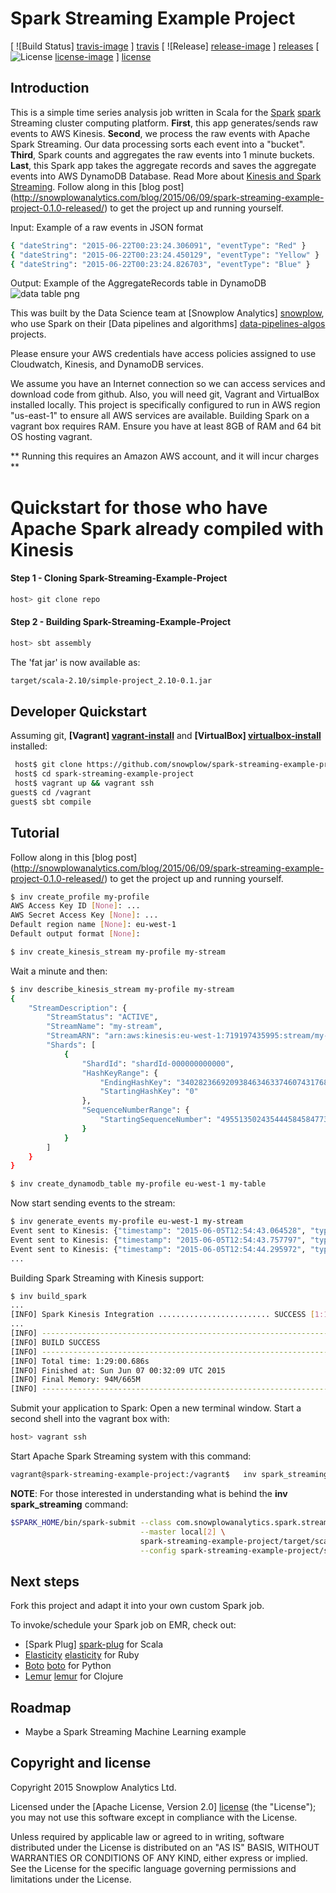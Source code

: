 # Spark Streaming Example Project

[ ![Build Status] [travis-image] ] [travis]  [ ![Release] [release-image] ] [releases] [ ![License] [license-image] ] [license]

## Introduction

This is a simple time series analysis job written in Scala for the [Spark] [spark] Streaming cluster computing platform.
__First__, this app generates/sends raw events to AWS Kinesis. __Second__, we process the raw events with Apache Spark Streaming. Our data processing
sorts each event into a "bucket". __Third__, Spark counts and aggregates the raw events into 1 minute buckets. __Last__, this Spark app takes the aggregate records and saves the aggregate events into AWS DynamoDB Database. Read More about 
[Kinesis and Spark Streaming](https://spark.apache.org/docs/latest/streaming-kinesis-integration.html).
Follow along in this [blog post] (http://snowplowanalytics.com/blog/2015/06/09/spark-streaming-example-project-0.1.0-released/) to get the project up and running yourself.

Input: Example of a raw events in JSON format

```bash
{ "dateString": "2015-06-22T00:23:24.306091", "eventType": "Red" }
{ "dateString": "2015-06-22T00:23:24.450129", "eventType": "Yellow" }
{ "dateString": "2015-06-22T00:23:24.826703", "eventType": "Blue" }
```

Output: Example of the AggregateRecords table in DynamoDB
![data table png][data-table]


This was built by the Data Science team at [Snowplow Analytics] [snowplow], who use Spark on their [Data pipelines and algorithms] [data-pipelines-algos] projects.

Please ensure your AWS credentials have access policies assigned to use Cloudwatch, Kinesis, and DynamoDB services.

We assume you have an Internet connection so we can access services and download code from github. Also, you will need git, Vagrant and VirtualBox installed locally. This project is specifically configured to run in AWS region "us-east-1" to ensure all AWS services are available. Building Spark on a vagrant box requires RAM. Ensure you have at least 8GB of RAM and 64 bit OS hosting vagrant.

** Running this requires an Amazon AWS account, and it will incur charges **
	
	
# Quickstart for those who have Apache Spark already compiled with Kinesis

#### Step 1 - Cloning Spark-Streaming-Example-Project

```bash
host> git clone repo
```

#### Step 2 - Building Spark-Streaming-Example-Project

```bash
host> sbt assembly
```

The 'fat jar' is now available as:

```bash
target/scala-2.10/simple-project_2.10-0.1.jar
```

## Developer Quickstart

Assuming git, **[Vagrant] [vagrant-install]** and **[VirtualBox] [virtualbox-install]** installed:

```bash
 host$ git clone https://github.com/snowplow/spark-streaming-example-project.git
 host$ cd spark-streaming-example-project
 host$ vagrant up && vagrant ssh
guest$ cd /vagrant
guest$ sbt compile
```

## Tutorial
Follow along in this [blog post] (http://snowplowanalytics.com/blog/2015/06/09/spark-streaming-example-project-0.1.0-released/) to get the project up and running yourself.


```bash
$ inv create_profile my-profile
AWS Access Key ID [None]: ...
AWS Secret Access Key [None]: ...
Default region name [None]: eu-west-1
Default output format [None]:
```

```bash
$ inv create_kinesis_stream my-profile my-stream
```

Wait a minute and then:

```bash
$ inv describe_kinesis_stream my-profile my-stream
{
    "StreamDescription": {
        "StreamStatus": "ACTIVE",
        "StreamName": "my-stream",
        "StreamARN": "arn:aws:kinesis:eu-west-1:719197435995:stream/my-stream",
        "Shards": [
            {
                "ShardId": "shardId-000000000000",
                "HashKeyRange": {
                    "EndingHashKey": "340282366920938463463374607431768211455",
                    "StartingHashKey": "0"
                },
                "SequenceNumberRange": {
                    "StartingSequenceNumber": "49551350243544458458477304430170758137221526998466166786"
                }
            }
        ]
    }
}
```


```bash
$ inv create_dynamodb_table my-profile eu-west-1 my-table
```

Now start sending events to the stream:

```bash
$ inv generate_events my-profile eu-west-1 my-stream
Event sent to Kinesis: {"timestamp": "2015-06-05T12:54:43.064528", "type": "Green", "id": "4ec80fb1-0963-4e35-8f54-ce760499d974"}
Event sent to Kinesis: {"timestamp": "2015-06-05T12:54:43.757797", "type": "Red", "id": "eb84b0d1-f793-4213-8a65-2fb09eab8c5c"}
Event sent to Kinesis: {"timestamp": "2015-06-05T12:54:44.295972", "type": "Yellow", "id": "4654bdc8-86d4-44a3-9920-fee7939e2582"}
...
```

Building Spark Streaming with Kinesis support:

```bash
$ inv build_spark
...
[INFO] Spark Kinesis Integration ......................... SUCCESS [1:11.115s]
...
[INFO] ------------------------------------------------------------------------
[INFO] BUILD SUCCESS
[INFO] ------------------------------------------------------------------------
[INFO] Total time: 1:29:00.686s
[INFO] Finished at: Sun Jun 07 00:32:09 UTC 2015
[INFO] Final Memory: 94M/665M
[INFO] ------------------------------------------------------------------------
```

Submit your application to Spark:
Open a new terminal window. Start a second shell into the vagrant box with:
```bash
host> vagrant ssh
```
Start Apache Spark Streaming system with this command:
```bash
vagrant@spark-streaming-example-project:/vagrant$   inv spark_streaming
```

__NOTE__: For those interested in understanding what is behind the __inv spark_streaming__ command:
```bash
$SPARK_HOME/bin/spark-submit --class com.snowplowanalytics.spark.streaming.StreamingCountsApp \
                             --master local[2] \
                             spark-streaming-example-project/target/scala-2.10/spark-streaming-example-project-0.1.0.jar \
                             --config spark-streaming-example-project/src/main/resources/config.hocon.sample
```

## Next steps

Fork this project and adapt it into your own custom Spark job.

To invoke/schedule your Spark job on EMR, check out:

* [Spark Plug] [spark-plug] for Scala
* [Elasticity] [elasticity] for Ruby
* [Boto] [boto] for Python
* [Lemur] [lemur] for Clojure

## Roadmap

* Maybe a Spark Streaming Machine Learning example

## Copyright and license

Copyright 2015 Snowplow Analytics Ltd.

Licensed under the [Apache License, Version 2.0] [license] (the "License");
you may not use this software except in compliance with the License.

Unless required by applicable law or agreed to in writing, software
distributed under the License is distributed on an "AS IS" BASIS,
WITHOUT WARRANTIES OR CONDITIONS OF ANY KIND, either express or implied.
See the License for the specific language governing permissions and
limitations under the License.

[travis]: https://travis-ci.org/snowplow/spark-streaming-example-project
[travis-image]: https://travis-ci.org/snowplow/spark-streaming-example-project.png?branch=master
[license-image]: http://img.shields.io/badge/license-Apache--2-blue.svg?style=flat
[license]: http://www.apache.org/licenses/LICENSE-2.0
[release-image]: http://img.shields.io/badge/release-0.1.0-blue.svg?style=flat
[releases]: https://github.com/snowplow/spark-streaming-example-project/releases

[spark]: http://spark-project.org/
[wordcount]: https://github.com/twitter/scalding/blob/master/README.md
[snowplow]: http://snowplowanalytics.com
[data-pipelines-algos]: http://snowplowanalytics.com/services/pipelines.html

[vagrant-install]: http://docs.vagrantup.com/v2/installation/index.html
[virtualbox-install]: https://www.virtualbox.org/wiki/Downloads

[spark-streaming-example-project]: https://github.com/snowplow/spark-streaming-example-project
[scalding-example-project]: https://github.com/snowplow/scalding-example-project

[issue-1]: https://github.com/snowplow/spark-example-project/issues/1
[issue-2]: https://github.com/snowplow/spark-example-project/issues/2
[aws-spark-tutorial]: http://aws.amazon.com/articles/4926593393724923
[spark-emr-howto]: https://forums.aws.amazon.com/thread.jspa?messageID=458398

[emr]: http://aws.amazon.com/elasticmapreduce/
[hello-txt]: https://github.com/snowplow/spark-example-project/raw/master/data/hello.txt
[emr-client]: http://aws.amazon.com/developertools/2264

[elasticity]: https://github.com/rslifka/elasticity
[spark-plug]: https://github.com/ogrodnek/spark-plug
[lemur]: https://github.com/TheClimateCorporation/lemur
[boto]: http://boto.readthedocs.org/en/latest/ref/emr.html


[data-table]: https://raw.githubusercontent.com/bigsnarfdude/snowplow.github.com/spark-streaming-example-project/assets/img/blog/2015/06/aggregateRecords2.png
